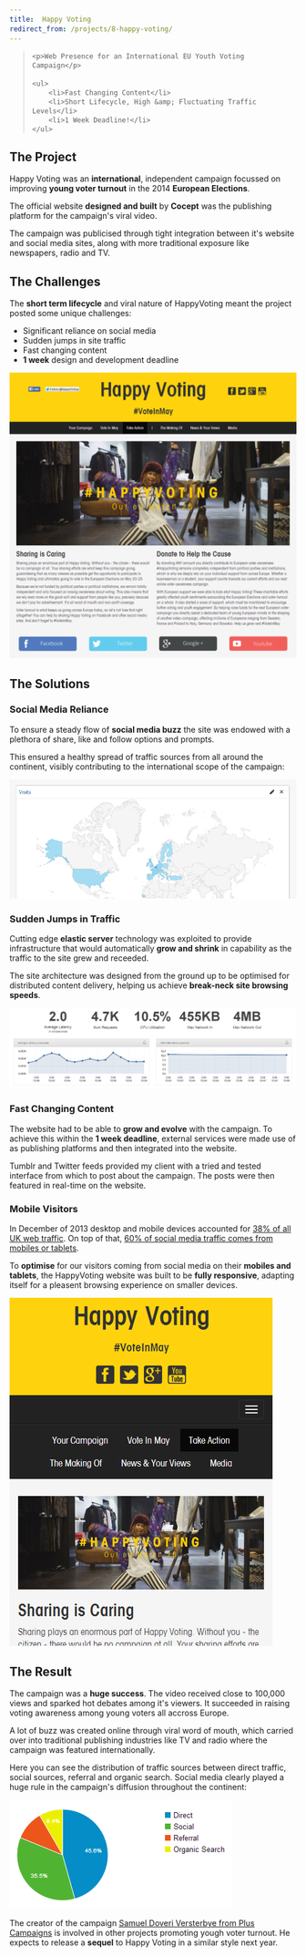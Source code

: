```yaml
---
title:  Happy Voting
redirect_from: /projects/8-happy-voting/
---
```


<blockquote>

	<p>Web Presence for an International EU Youth Voting Campaign</p>

	<ul>
		<li>Fast Changing Content</li>
		<li>Short Lifecycle, High &amp; Fluctuating Traffic Levels</li>
		<li>1 Week Deadline!</li>
	</ul>

</blockquote>

## The Project

Happy Voting was an **international**, independent campaign focussed on improving **young voter turnout** in the 2014 **European Elections**.

The official website **designed and built** by **Cocept** was the publishing platform for the campaign's viral video.

The campaign was publicised through tight integration between it's website and social media sites, along with more traditional exposure like newspapers, radio and TV.

## The Challenges

The **short term lifecycle** and viral nature of HappyVoting meant the project posted some unique challenges:

- Significant reliance on social media
- Sudden jumps in site traffic
- Fast changing content
- **1 week** design and development deadline

![Happy Voting Home Page](/images/portfolio/happy-voting/home.png)

## The Solutions

### Social Media Reliance

To ensure a steady flow of **social media buzz** the site was endowed with a plethora of share, like and follow options and prompts.

This ensured a healthy spread of traffic sources from all around the continent, visibly contributing to the international scope of the campaign:

![Visitor Map](/images/portfolio/happy-voting/map.png)

### Sudden Jumps in Traffic

Cutting edge **elastic server** technology was exploited to provide infrastructure that would automatically **grow and shrink** in capability as the traffic to the site grew and receeded.

The site architecture was designed from the ground up to be optimised for distributed content delivery, helping us achieve **break-neck site browsing speeds**.

![Amazon Web Services Metrics](/images/portfolio/happy-voting/aws-metrics.png)

### Fast Changing Content

The website had to be able to **grow and evolve** with the campaign. To achieve this within the **1 week deadline**, external services were made use of as publishing platforms and then integrated into the website.

Tumblr and Twitter feeds provided my client with a tried and tested interface from which to post about the campaign. The posts were then featured in real-time on the website.

### Mobile Visitors

In December of 2013 desktop and mobile devices accounted for [38% of all UK web traffic](http://www.intelligentpositioning.com/blog/2014/01/mobile-and-tablet-traffic-set-to-overtake-desktop-by-mid-2014/). On top of that, [60% of social media traffic comes from mobiles or tablets](http://www.businessinsider.com/social-media-engagement-statistics-2013-12). 

To **optimise** for our visitors coming from social media on their **mobiles and tablets**, the HappyVoting website was built to be **fully responsive**, adapting itself for a pleasent browsing experience on smaller devices.

![Mobile Optimisation](/images/portfolio/happy-voting/mobile.png)

## The Result

The campaign was a **huge success**. The video received close to 100,000 views and sparked hot debates among it's viewers. It succeeded in raising voting awareness among young voters all accross Europe.

A lot of buzz was created online through viral word of mouth, which carried over into traditional publishing industries like TV and radio where the campaign was featured internationally.

Here you can see the distribution of traffic sources between direct traffic, social sources, referral and organic search. Social media clearly played a huge rule in the campaign's diffusion throughout the continent:

![Traffic Sources](/images/portfolio/happy-voting/traffic.png)

The creator of the campaign [Samuel Doveri Versterbye from Plus Campaigns](http://www.PlusCampaigns.com) is involved in other projects promoting yough voter turnout. He expects to release a **sequel** to Happy Voting in a similar style next year.
